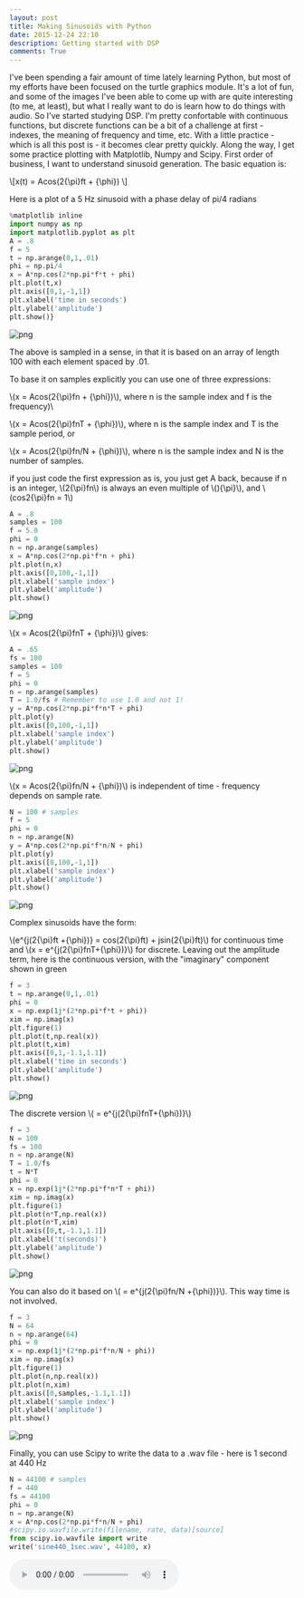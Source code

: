 ```yaml
---
layout: post
title: Making Sinusoids with Python
date: 2015-12-24 22:10 
description: Getting started with DSP 
comments: True
---
```


I've been spending a fair amount of time lately learning Python, but most of my efforts have been focused on the turtle graphics module. It's a lot of fun, and some of the images I've been able to come up with are quite interesting (to me, at least), but what I really want to do is learn how to do things with audio. So I've started studying DSP. I'm pretty confortable with continuous functions, but discrete functions can be a bit of a challenge at first - indexes, the meaning of frequency and time, etc. With a little practice - which is all this post is - it becomes clear pretty quickly. Along the way, I get some practice plotting with Matplotlib, Numpy and Scipy. First order of business, I want to understand sinusoid generation. The basic equation is:

\\[x(t) = Acos(2{\pi}ft + {\phi}) \\]

Here is a plot of a 5 Hz sinusoid with a phase delay of pi/4 radians


```python
%matplotlib inline
import numpy as np
import matplotlib.pyplot as plt
A = .8
f = 5
t = np.arange(0,1,.01)
phi = np.pi/4
x = A*np.cos(2*np.pi*f*t + phi)
plt.plot(t,x)
plt.axis([0,1,-1,1])
plt.xlabel('time in seconds')
plt.ylabel('amplitude')
plt.show()}
```


![png](/img/sinusoids/output_1_0.png)


The above is sampled in a sense, in that it is based on an array of length 100 with each element spaced by .01.

To base it on samples explicitly you can use one of three expressions:

\\(x = Acos(2{\pi}fn + {\phi})\\), where n is the sample index and f is the frequency)\\

\\(x = Acos(2{\pi}fnT + {\phi})\\), where n is the sample index and T is the sample period, or 
    
\\(x = Acos(2{\pi}fn/N + {\phi})\\), where n is the sample index and N is the number of samples.

if you just code the first expression as is, you just get A back, because if n is an integer, \\(2{\pi}fn\\) is always an even multiple of \\(){\pi}\\), and \\(cos2{\pi}fn = 1\\)


```python
A = .8
samples = 100
f = 5.0
phi = 0
n = np.arange(samples)
x = A*np.cos(2*np.pi*f*n + phi)
plt.plot(n,x)
plt.axis([0,100,-1,1])
plt.xlabel('sample index')
plt.ylabel('amplitude')
plt.show()
```


![png](/img/sinusoids/output_3_0.png)


\\(x = Acos(2{\pi}fnT + {\phi})\\) gives:


```python
A = .65
fs = 100
samples = 100
f = 5
phi = 0
n = np.arange(samples)
T = 1.0/fs # Remember to use 1.0 and not 1!
y = A*np.cos(2*np.pi*f*n*T + phi)
plt.plot(y)
plt.axis([0,100,-1,1])
plt.xlabel('sample index')
plt.ylabel('amplitude')
plt.show()
```


![png](/img/sinusoids/output_5_0.png)


\\(x = Acos(2{\pi}fn/N + {\phi})\\) is independent of time - frequency depends on sample rate.


```python
N = 100 # samples
f = 5
phi = 0
n = np.arange(N)
y = A*np.cos(2*np.pi*f*n/N + phi)
plt.plot(y)
plt.axis([0,100,-1,1])
plt.xlabel('sample index')
plt.ylabel('amplitude')
plt.show()
```


![png](/img/sinusoids/output_7_0.png)


Complex sinusoids have the form:

\\(e^{j(2{\pi}ft +{\phi})} = cos(2{\pi}ft) + jsin(2{\pi}ft)\\) for continuous time and \\(x = e^{j(2{\pi}fnT+{\phi})}\\) for discrete. Leaving out the amplitude term, here is the continuous version, with the "imaginary" component shown in green


```python
f = 3
t = np.arange(0,1,.01)
phi = 0
x = np.exp(1j*(2*np.pi*f*t + phi))
xim = np.imag(x)
plt.figure(1)
plt.plot(t,np.real(x))
plt.plot(t,xim)
plt.axis([0,1,-1.1,1.1])
plt.xlabel('time in seconds')
plt.ylabel('amplitude')
plt.show()
```


![png](/img/sinusoids/output_9_0.png)


The discrete version \\( = e^{j(2{\pi}fnT+{\phi})}\\)


```python
f = 3
N = 100
fs = 100
n = np.arange(N)
T = 1.0/fs
t = N*T
phi = 0
x = np.exp(1j*(2*np.pi*f*n*T + phi))
xim = np.imag(x)
plt.figure(1)
plt.plot(n*T,np.real(x))
plt.plot(n*T,xim)
plt.axis([0,t,-1.1,1.1])
plt.xlabel('t(seconds)')
plt.ylabel('amplitude')
plt.show()
```


![png](/img/sinusoids/output_11_0.png)


You can also do it based on \\( = e^{j(2{\pi}fn/N +{\phi})}\\). This way time is not involved.


```python
f = 3
N = 64 
n = np.arange(64)
phi = 0
x = np.exp(1j*(2*np.pi*f*n/N + phi))
xim = np.imag(x)
plt.figure(1)
plt.plot(n,np.real(x))
plt.plot(n,xim)
plt.axis([0,samples,-1.1,1.1])
plt.xlabel('sample index')
plt.ylabel('amplitude')
plt.show()
```


![png](/img/sinusoids/output_13_0.png)


Finally, you can use Scipy to write the data to a .wav file - here is 1 second at 440 Hz


```python
N = 44100 # samples
f = 440
fs = 44100
phi = 0
n = np.arange(N)
x = A*np.cos(2*np.pi*f*n/N + phi)
#scipy.io.wavfile.write(filename, rate, data)[source]
from scipy.io.wavfile import write
write('sine440_1sec.wav', 44100, x)
```
<audio controls><source src="/audio/sine1sec440.wav" type="audio/wav" preload="auto">
Your browser does not support the audio tag.
</audio><br/> 

